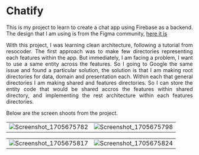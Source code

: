 # Chatify

<div style="text-align: justify">

This is my project to learn to create a chat app using Firebase as a backend.
The design that I am using is from the Figma community, [here it is](https://www.figma.com/file/r2HmOFGs3NiDkGeOFTae1f/Chatify(Chat-Application)-(Community)?type=design&node-id=0-1&mode=design&t=wDijjPkCUoz6XfKh-0)
  
</div>

<div style="text-align: justify">

With this project, I was learning clean architecture, following a tutorial from resocoder. The first approach was to make few directories representing each features within the app. But immediately, I am facing a problem, I want to use a same entity across the features. So I going to Google the same issue and found a particular solution, the solution is that I am making root directories for data, domain and presentation each. Within each that general directories I am making shared and features directories. So I can store the entity code that would be shared accros the features within shared directory, and implementing the rest architecture within each features directories.

</div>

<div>

Below are the screen shoots from the project.
  
</div>

|                             |                              |
| ----------------------------------- | ----------------------------------- | 
| ![Screenshot_1705675782](https://github.com/fdldestriana/new-chatify/assets/97951046/561aabd9-fc26-4add-995f-029ce2696b97) | ![Screenshot_1705675798](https://github.com/fdldestriana/new-chatify/assets/97951046/03bacfa6-00b8-46a6-834a-73a6b9c4d9f1) |

|                             |                              |
| ----------------------------------- | ----------------------------------- | 
| ![Screenshot_1705675817](https://github.com/fdldestriana/new-chatify/assets/97951046/1de04539-8eb6-473c-826f-6ff41e73cd80) | ![Screenshot_1705675824](https://github.com/fdldestriana/new-chatify/assets/97951046/5662365e-65f7-4fc3-81d4-d75e54ad1b0a) |
